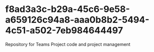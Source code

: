 # f8ad3a3c-b29a-45c6-9e58-a659126c94a8-aaa0b8b2-5494-4c51-a502-7eb984644497
Repository for Teams Project code and project management
